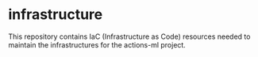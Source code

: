 # infrastructure

​This repository contains IaC (Infrastructure as Code) resources needed to
maintain the infrastructures for the actions-ml project.
